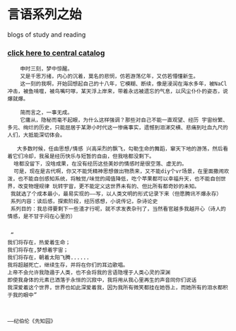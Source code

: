 # 言语系列之始
blogs of study and reading
### [click here to central catalog]()

        申时三刻，梦中惊醒。
        又是千思万绪，内心的沉着，莫名的悲悯，仿若游荡亿年，又仿若懵懂新生。
        这一刻的我啊，开始回想起自己的十八年，它模糊、断续，像是浸润在海水多年，被NaCl冲击，被鱼啃噬，被鸟嘴叼啄，某天浮上岸来，带着永远被遗忘的气息，以风尘仆仆的姿态，说爆就爆。

        简而言之，一事无成。
        它庸从，隐秘而毫不起眼，为什么这样强调？那些对自己不能一直观望、经历 宇宙纷繁、多元、绚烂的历史，只能屈居于某渺小时代这一惨痛事实，遗憾到泪涕交横、悲痛到吐血九尺的人们，大抵能深切体会。

       大多数时候，任由思想/情感 兴高采烈的飘飞，勾勒生命的舞蹈，窜天下地的游荡，然后看着它们冷却，我虽是经历快乐与短暂的自由，但我啥都没剩下。
      啥都没留下，没啥成果，在没有经历这些美妙的情感时是很空落、虚无的。
      可是，现在是古代啊，你又不能凭精神思想做出物质来，又不能diy个vr场景，在里面撒闹欢泼，也不能自创感知系统，将触觉/味觉的阈值降低，吃个苹果都可以幸福升天，也不能自创世界，改变物理规律 玩转宇宙，更不能定义这世界未有的、但比所有都奇妙的未知。
     我就选了个成本最小，最易实现的——写，以人类文明的形式记录下来（但愿腾讯不爆永存）
     系列内容：读后感，探索阶段，经历感想，小说传记，杂诗论史
     系列目的：我总得要剩下一些渣才行呢，就不求发表杂刊了，当然看官越多我越开心（诗人的情感，是不甘于闷在心里的）


     “ 
    我们将存在，热爱着生命；
    我们将存在,梦想着宇宙；
    我们将存在，朝着太阳飞腾......
    我将超越死亡，继续生存，并将在你们的耳边歌唱。
    上帝不会允许我隐遁于人类，也不会将我的言语隐埋于人类心灵的深渊
    即使我身体的元素已洒落于永恒的沉寂中，我将用从我心里再生的声音同你们说话
    我深爱着这个世界，世界也如此深爱着我，因为我所有微笑都挂在她唇上，而她所有的泪水都积于我的眼中”


                                                                                  ——纪伯伦《先知园》
